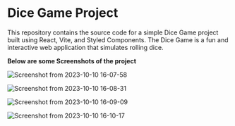 # Dice Game Project

This repository contains the source code for a simple Dice Game project built using React, Vite, and Styled Components. The Dice Game is a fun and interactive web application that simulates rolling dice.

**Below are some Screenshots of the project**


![Screenshot from 2023-10-10 16-07-58](https://github.com/atulkumar541/Dice_Game/assets/62840190/5670cae9-548c-452e-8644-13beee6a7c4f)

![Screenshot from 2023-10-10 16-08-31](https://github.com/atulkumar541/Dice_Game/assets/62840190/b9cee939-f744-4946-b3bb-054d0b89bfcc)

![Screenshot from 2023-10-10 16-09-09](https://github.com/atulkumar541/Dice_Game/assets/62840190/96ddfb6c-a8f6-42b9-b680-9cf7b35b97f2)

![Screenshot from 2023-10-10 16-10-17](https://github.com/atulkumar541/Dice_Game/assets/62840190/281372e7-11b1-4fdc-abe1-2744870f9e38)



